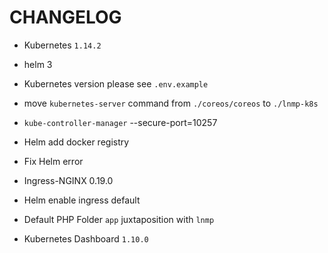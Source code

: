 # CHANGELOG

* Kubernetes `1.14.2`

* helm 3

* Kubernetes version please see `.env.example`

* move `kubernetes-server` command from `./coreos/coreos` to `./lnmp-k8s`

* `kube-controller-manager` --secure-port=10257

* Helm add docker registry

* Fix Helm error

* Ingress-NGINX 0.19.0

* Helm enable ingress default

* Default PHP Folder `app` juxtaposition with `lnmp`

* Kubernetes Dashboard `1.10.0`
